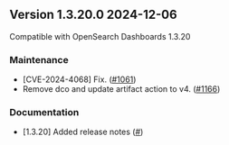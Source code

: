 ## Version 1.3.20.0 2024-12-06
Compatible with OpenSearch Dashboards 1.3.20

### Maintenance
* [CVE-2024-4068] Fix. ([#1061](https://github.com/opensearch-project/alerting-dashboards-plugin/pull/1061))
* Remove dco and update artifact action to v4. ([#1166](https://github.com/opensearch-project/alerting-dashboards-plugin/pull/1166))

### Documentation
* [1.3.20] Added release notes ([#]())